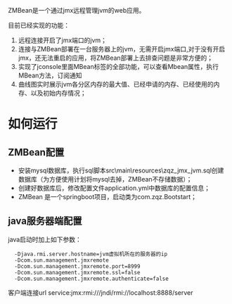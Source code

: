 

ZMBean是一个通过jmx远程管理jvm的web应用。

目前已经实现的功能：
1. 远程连接开启了jmx端口的jvm；
2. 连接与ZMBean部署在一台服务器上的jvm，无需开启jmx端口,对于没有开启jmx，还无法重启的应用，将ZMBean部署上去排查问题是非常方便的；
3. 实现了jconsole里面MBean标签的全部功能，可以查看Mbean属性，执行MBean方法，订阅通知
4. 曲线图实时展示jvm各分区内存的最大值、已经申请的内存、已经使用的内存、以及初始内存情况；


# 如何运行
## ZMBean配置

* 安装mysql数据库，执行sql脚本src\main\resources\zqz_jmx_jvm.sql创建数据库（为方便使用计划将mysql去掉，ZMBean不存储数据）；
* 创建好数据库后，修改配置文件application.yml中数据库的配置信息；
* ZMBean 是一个springboot项目，启动类为com.zqz.Bootstart；

## java服务器端配置
java启动时加上如下参数：
```
  -Djava.rmi.server.hostname=jvm虚拟机所在的服务器的ip 
  -Dcom.sun.management.jmxremote
  -Dcom.sun.management.jmxremote.port=8999
  -Dcom.sun.management.jmxremote.ssl=false
  -Dcom.sun.management.jmxremote.authenticate=false
```
  客户端连接url service:jmx:rmi:///jndi/rmi://localhost:8888/server
